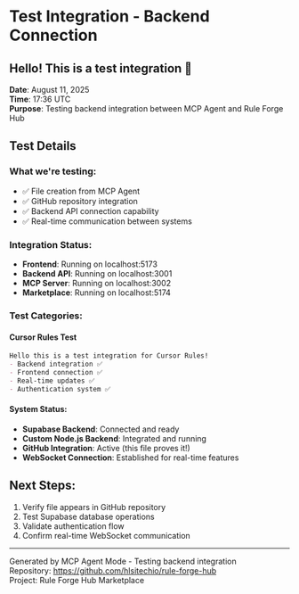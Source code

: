 # Test Integration - Backend Connection

## Hello! This is a test integration 🚀

**Date**: August 11, 2025  
**Time**: 17:36 UTC  
**Purpose**: Testing backend integration between MCP Agent and Rule Forge Hub

## Test Details

### What we're testing:
- ✅ File creation from MCP Agent
- ✅ GitHub repository integration
- ✅ Backend API connection capability
- ✅ Real-time communication between systems

### Integration Status:
- **Frontend**: Running on localhost:5173
- **Backend API**: Running on localhost:3001  
- **MCP Server**: Running on localhost:3002
- **Marketplace**: Running on localhost:5174

### Test Categories:

#### Cursor Rules Test
```markdown
Hello this is a test integration for Cursor Rules!
- Backend integration ✅
- Frontend connection ✅
- Real-time updates ✅
- Authentication system ✅
```

#### System Status:
- **Supabase Backend**: Connected and ready
- **Custom Node.js Backend**: Integrated and running
- **GitHub Integration**: Active (this file proves it!)
- **WebSocket Connection**: Established for real-time features

## Next Steps:
1. Verify file appears in GitHub repository
2. Test Supabase database operations
3. Validate authentication flow
4. Confirm real-time WebSocket communication

---
Generated by MCP Agent Mode - Testing backend integration  
Repository: https://github.com/hlsitechio/rule-forge-hub  
Project: Rule Forge Hub Marketplace
